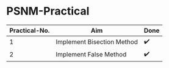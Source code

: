 # PSNM-Practical
|Practical-No.   |Aim                          |Done                        |
|----------------|-------------------------------|-----------------------------|
|1|Implement Bisection Method           |:heavy_check_mark:|
|2|Implement False Method           |:heavy_check_mark:|


